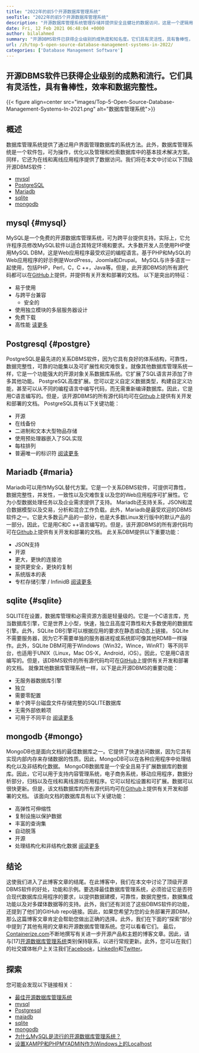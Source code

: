 ```yaml
---
title: "2022年的前5个开源数据库管理系统" 
seoTitle: "2022年的前5个开源数据库管理系统" 
description: "开源数据库管理系统管理存储并提供安全且健壮的数据访问，这是一个逻辑用户界面，供开发人员访问和修改数据。" 
date: Fri, 12 Feb 2021 06:48:04 +0000
author: bilalahmed
summary: "开源DBMS软件已获得企业级别的成熟度和知名度。它们具有灵活性，具有鲁棒性，效率和数据完整性。" 
url: /zh/top-5-open-source-database-management-systems-in-2022/
categories: ['Database Management Software']
---
```


## 开源DBMS软件已获得企业级别的成熟和流行。它们具有灵活性，具有鲁棒性，效率和数据完整性。

{{< figure align=center src="images/Top-5-Open-Source-Database-Management-Systems-In-2021.png" alt="数据库管理系统">}}


## 概述
数据库管理系统提供了通过用户界面管理数据库的系统方法。此外，数据库管理系统是一个软件包，可为操作，优化以及管理和检索数据库中的基本技术解决方案。同样，它还为在线和离线应用程序提供了数据访问。我们将在本文中讨论以下顶级开源DBMS软件：
  * [mysql][1]
  * [PostgreSQL][2]
  * [Mariadb][3]
  * [sqlite][4]
  * [mongodb][5]

## mysql {#mysql}

MySQL是一个免费的开源数据库管理系统，可为跨平台提供支持。实际上，它允许程序员修改MySQL软件以适合其特定环境和要求。大多数开发人员使用PHP使用MySQL DBM，这是Web应用程序最受欢迎的编程语言。基于PHP和MySQL的Web应用程序的好示例是WordPress，Joomla和Drupal。 MySQL与许多语言一起使用，包括PHP，Perl，C，C ++，Java等。但是，此开源DBMS的所有源代码都可以在[GitHub][6]上提供，并提供有关开发和部署的文档。
以下是突出的特征：
* 易于使用
* 与跨平台兼容
  * 安全的
* 使用独立模块的多层服务器设计
* 免费下载
* 高性能
[读][7][更多][7]

## Postgresql {#postgre}

PostgreSQL是最先进的关系DBMS软件，因为它具有良好的体系结构，可靠性，数据完整性，可靠的功能集以及可扩展性和灾难恢复。就像其他数据库管理系统一样，它是一个功能强大的开源对象关系数据库系统。它扩展了SQL语言并添加了许多其他功能。 PostgreSQL高度扩展。您可以定义自定义数据类型，构建自定义功能，甚至可以从不同的编程语言中编写代码，而无需重新编译数据库。因此，它是用C语言编写的。但是，该开源DBMS的所有源代码均可在[Github][8]上提供有关开发和部署的文档。
PostgreSQL具有以下关键功能：
* 开源
* 在线备份
* 二进制和文本大型物品存储
* 使用预处理器嵌入了SQL实现
* 每柱排列
* 普遍唯一的标识符
[阅读更多][9]

## Mariadb {#maria}

Mariadb可以用作MySQL替代方案。它是一个关系DBMS软件，可提供可靠性，数据完整性，并发性，一致性以及灾难恢复以及您的Web应用程序可扩展性。它为小型数据处理任务以及企业需求提供了支持。 Mariadb还支持关系，JSON和混合数据模型以及交易，分析和混合工作负载。此外，Mariadb是最受欢迎的DBMS软件之一。它是大多数云产品的一部分，也是大多数Linux发行版中的默认产品的一部分。因此，它是用C和C ++语言编写的。但是，该开源DBMS的所有源代码均可在[Github][10]上提供有关开发和部署的文档。
此关系DBM提供以下重要功能：
  * JSON支持
* 开源
* 更大，更快的连接池
* 提供更安全，更快的复制
* 系统版本的表
* 专栏存储引擎 / InfinidB
[阅读更多][11]

## sqlite {#sqlite}

SQLITE在设置，数据库管理和必需资源方面是轻量级的。它是一个C语言库，充当数据库引擎，它是世界上小型，快速，独立且高度可靠性和大多数使用的数据库引擎。此外，SQLite DB引擎可以根据应用的要求在静态或动态上链接。 SQLite不需要服务器，因为它不需要单独的服务器进程或系统即可像其他RDMB一样操作。此外，SQLite DBM可用于Windows（Win32，Wince，WinRT）等不同平台，也适用于UNIX（Linux，Mac OS-X，Android，iOS）。因此，它是用C语言编写的。但是，该DBMS软件的所有源代码均可在[GitHub][12]上提供有关开发和部署的文档。
就像其他数据库管理系统一样，以下是此开源DBMS的重要功能：
* 无服务器数据库引擎
* 独立
* 需要零配置
* 单个跨平台磁盘文件存储完整的SQLITE数据库
* 无需外部依赖项
* 可用于不同平台
[阅读更多][13]

## mongodb {#mongo}

MongoDB也是面向文档的最佳数据库之一。它提供了快速访问数据，因为它具有实现内部内存来存储数据的性质。因此，MongoDB可以在各种应用程序中处理结构化以及非结构化数据。 MongoDB数据库是一个安全且易于扩展数据库的数据库。因此，它可以用于支持内容管理系统，电子商务系统，移动应用程序，数据分析部分，归档以及在线和离线游戏应用程序。它可以轻松设置和可扩展。数据可以很快更新。但是，该文档数据库的所有源代码均可在[Github][14]上提供有关开发和部署的文档。
该面向文档的数据库具有以下关键功能：
* 高弹性可伸缩性
* 复制设施以保护数据
* 丰富的查询集
* 自动脱落
* 开源
* 处理结构化和非结构化数据
[阅读更多][15]

## 结论
这使我们进入了此博客文章的结尾。在此博客中，我们在本文中讨论了顶级开源DBMS软件的好处，功能和示例。要选择最佳数据库管理系统，必须验证它是否符合现代数据库应用程序的要求，以提供数据建模，可靠性，数据完整性，数据集成功能以及对多媒体数据等的支持。此外，我们还有浏览了这些DBMS软件的功能，还提到了他们的GitHub repo链接。因此，如果您希望为您的业务部署开源DBM，那么这篇博客文章肯定会帮助您做出正确的选择。此外，我们在下面的“探索”部分中提到了其他有用的文章和开源数据库管理系统。您可以看看它们。
最后，[Containerize.com][16]不断地撰写有关进一步开源产品和主题的博客文章。因此，请与[17][开源数据库管理系统][18]类别保持联系，以进行常规更新。此外，您可以在我们的社交媒体帐户上关注我们[Facebook][19]，[LinkedIn][20]和[Twitter][21]。

## 探索
您可能会发现以下链接相关：
  * [最佳开源数据库管理系统][18]
  * [mysql][7]
  * [Postgresql][9]
  * [maiadb][11]
  * [sqlite][13]
  * [mongodb][15]
  * [为什么MySQL是流行的开源数据库管理系统？][22]
  * [设置XAMPP和PHPMYADMIN作为Windows上的Localhost][23]



 [1]: #mysql
 [2]: #postgre
 [3]: #maria
 [4]: #sqlite
 [5]: #mongo
 [6]: https://github.com/mysql/mysql-server
 [7]: https://products.containerize.com/database-management-system/mysql
 [8]: https://github.com/postgres/postgres
 [9]: https://products.containerize.com/database-management-system/postgresql
 [10]: https://github.com/MariaDB/server
 [11]: https://products.containerize.com/database-management-system/mariadb
 [12]: https://github.com/sqlite/sqlite
 [13]: https://products.containerize.com/database-management-system/sqlite
 [14]: https://github.com/mongodb/mongo
 [15]: https://products.containerize.com/database-management-system/mongodb
 [16]: https://www.containerize.com/
 [17]: https://products.containerize.com/discussion-forum/
 [18]: https://products.containerize.com/database-management-system
 [19]: https://web.facebook.com/containerize
 [20]: https://www.linkedin.com/company/containerize/
 [21]: https://twitter.com/containerize_co
 [22]: https://blog.containerize.com/2021/02/18/why-mysql-is-a-popular-open-source-database-management-system/
 [23]: https://blog.containerize.com/database-management-software/how-to-setup-xampp-and-phpmyadmin-as-localhost-on-windows/
